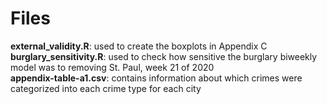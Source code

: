 # Files
**external_validity.R**: used to create the boxplots in Appendix C  
**burglary_sensitivity.R**: used to check how sensitive the burglary biweekly model was to removing St. Paul, week 21 of 2020  
**appendix-table-a1.csv**: contains information about which crimes were categorized into each crime type for each city
